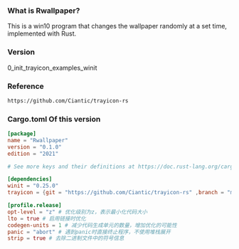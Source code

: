 ### What is Rwallpaper?

This is a win10 program that changes the wallpaper randomly at a set time, implemented with Rust.

### Version

0_init_trayicon_examples_winit

### Reference

```bash
https://github.com/Ciantic/trayicon-rs
```

### Cargo.toml Of this version

```toml
[package]
name = "Rwallpaper"
version = "0.1.0"
edition = "2021"

# See more keys and their definitions at https://doc.rust-lang.org/cargo/reference/manifest.html

[dependencies]
winit = "0.25.0"
trayicon = {git = "https://github.com/Ciantic/trayicon-rs" ,branch = "master",features = ["winit"]}

[profile.release]
opt-level = "z" # 优化级别为z，表示最小化代码大小
lto = true # 启用链接时优化
codegen-units = 1 # 减少代码生成单元的数量，增加优化的可能性
panic = "abort" # 遇到panic时直接终止程序，不使用堆栈展开
strip = true # 去除二进制文件中的符号信息
```

